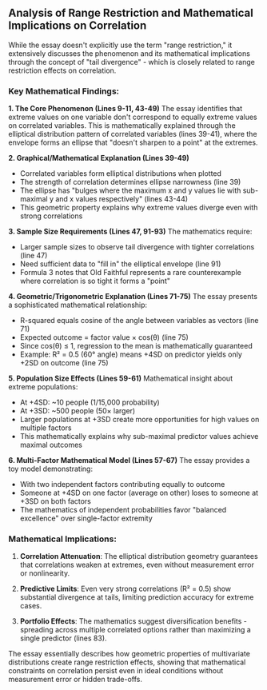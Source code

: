 ## Analysis of Range Restriction and Mathematical Implications on Correlation

While the essay doesn't explicitly use the term "range restriction," it extensively discusses the phenomenon and its mathematical implications through the concept of "tail divergence" - which is closely related to range restriction effects on correlation.

### Key Mathematical Findings:

**1. The Core Phenomenon (Lines 9-11, 43-49)**
The essay identifies that extreme values on one variable don't correspond to equally extreme values on correlated variables. This is mathematically explained through the elliptical distribution pattern of correlated variables (lines 39-41), where the envelope forms an ellipse that "doesn't sharpen to a point" at the extremes.

**2. Graphical/Mathematical Explanation (Lines 39-49)**
- Correlated variables form elliptical distributions when plotted
- The strength of correlation determines ellipse narrowness (line 39)
- The ellipse has "bulges where the maximum x and y values lie with sub-maximal y and x values respectively" (lines 43-44)
- This geometric property explains why extreme values diverge even with strong correlations

**3. Sample Size Requirements (Lines 47, 91-93)**
The mathematics require:
- Larger sample sizes to observe tail divergence with tighter correlations (line 47)
- Need sufficient data to "fill in" the elliptical envelope (line 91)
- Formula 3 notes that Old Faithful represents a rare counterexample where correlation is so tight it forms a "point"

**4. Geometric/Trigonometric Explanation (Lines 71-75)**
The essay presents a sophisticated mathematical relationship:
- R-squared equals cosine of the angle between variables as vectors (line 71)
- Expected outcome = factor value × cos(θ) (line 75)
- Since cos(θ) ≤ 1, regression to the mean is mathematically guaranteed
- Example: R² = 0.5 (60° angle) means +4SD on predictor yields only +2SD on outcome (line 75)

**5. Population Size Effects (Lines 59-61)**
Mathematical insight about extreme populations:
- At +4SD: ~10 people (1/15,000 probability)
- At +3SD: ~500 people (50× larger)
- Larger populations at +3SD create more opportunities for high values on multiple factors
- This mathematically explains why sub-maximal predictor values achieve maximal outcomes

**6. Multi-Factor Mathematical Model (Lines 57-67)**
The essay provides a toy model demonstrating:
- With two independent factors contributing equally to outcome
- Someone at +4SD on one factor (average on other) loses to someone at +3SD on both factors
- The mathematics of independent probabilities favor "balanced excellence" over single-factor extremity

### Mathematical Implications:

1. **Correlation Attenuation**: The elliptical distribution geometry guarantees that correlations weaken at extremes, even without measurement error or nonlinearity.

2. **Predictive Limits**: Even very strong correlations (R² = 0.5) show substantial divergence at tails, limiting prediction accuracy for extreme cases.

3. **Portfolio Effects**: The mathematics suggest diversification benefits - spreading across multiple correlated options rather than maximizing a single predictor (lines 83).

The essay essentially describes how geometric properties of multivariate distributions create range restriction effects, showing that mathematical constraints on correlation persist even in ideal conditions without measurement error or hidden trade-offs.

